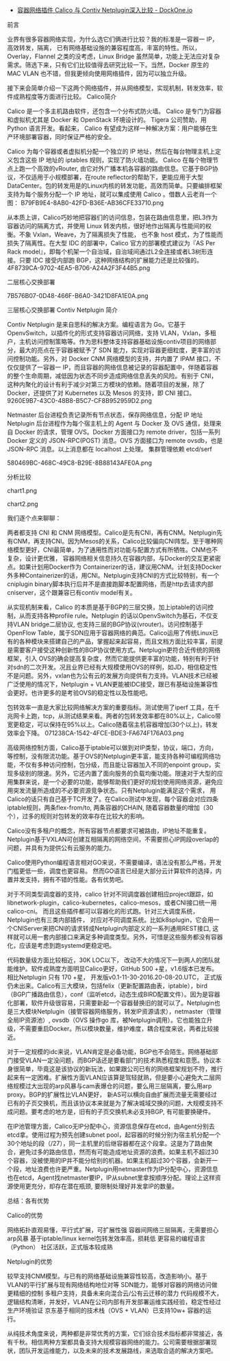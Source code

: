 

* [容器网络插件 Calico 与 Contiv Netplugin深入比较 - DockOne.io ](http://dockone.io/article/1935)

前言

业界有很多容器网络实现，为什么选它们俩进行比较？我的标准是一容器一 IP，高效转发，隔离， 已有网络基础设施的兼容程度高，丰富的特性。所以，Overlay，Flannel 之类的没考虑，Linux Bridge 虽然简单，功能上无法应对复杂需求。筛选下来，只有它们比较值得去研究比较一下。当然，Docker 原生的 MAC VLAN 也不错，但我更倾向使用网络插件，因为可以独立升级。

接下来会简单介绍一下这两个网络插件，并从网络模型，实现机制，转发效率，软件成熟程度等方面进行比较。
Calico简介

Calico 是一个多主机路由软件，还包含一个分布式防火墙。 Calico 是专门为容器和虚拟机尤其是 Docker 和 OpenStack 环境设计的。 Tigera 公司赞助，用 Python 语言开发。看起来， Calico 有望成为这样一种解决方案：用户能够在生产环境部署容器，同时保证严格的安全。

Calico 为每个容器或者虚拟机分配一个独立的 IP 地址，然后在每台物理主机上定义包含这些 IP 地址的 iptables 规则，实现了防火墙功能。 Calico 在每个物理节点上跑一个高效的vRouter, 由它对外广播本机各容器的路由信息。它基于BGP协议，不仅适用于小规模部署，在route reflector的帮助下，更能应用于大型DataCenter。包的转发用是的Linux内核的转发功能，高效而简单。只要编排框架支持为每个服务分配一个 IP 地址，就可以集成使用 Calico 。借数人云老肖一个图：
B79FB9E4-8AB0-42FD-B36E-AB36CFE33710.png

从本质上讲，Calico巧妙地把容器们的访问信息，包装在路由信息里，把L3作为容器访问的隔离方式，并使用 Linux 转发内核，很好地作出隔离与性能间的权衡。不象 Vxlan，Weave，为了隔离损失了性能， 也不象 host 模式，为了性能而损失了隔离性。在大型 IDC 的部署中，Calico 官方的部署模式建议为『AS Per Rack model』，即每个机架一个自治域，自治域间通过L2全连接或者L3树形连接。只要 IDC 接受内部跑 BGP，这种网络结构的扩展能力还是比较强的。
4F8739CA-9702-4EA5-B706-A24A2F3F44B5.png

二层核心交换部署

7B576B07-0D48-466F-B6A0-3421D8FA1E0A.png

三层核心交换部署
Contiv Netplugin 简介

Contiv Netplugin 是来自思科的解决方案。编程语言为 Go。它基于 OpenvSwitch，以插件化的形式支持容器访问网络，支持 VLAN，Vxlan，多租户，主机访问控制策略等。作为思科整体支持容器基础设施contiv项目的网络部分，最大的亮点在于容器被赋予了 SDN 能力，实现对容器更细粒度，更丰富的访问控制功能。另外，对 Docker CNM 网络模型的支持，并内置了 IPAM 接口，不仅仅提供了一容器一 IP，而且容器的网络信息被记录的容器配置中，伴随着容器的整个生命周期，减低因为状态不同步造成网络信息丢失的风险。有别于 CNI，这种内聚化的设计有利于减少对第三方模块的依赖。随着项目的发展，除了 Docker，还提供了对 Kubernetes 以及 Mesos 的支持，即 CNI 接口。
9260E9B7-43C0-48B8-B5C7-CF8B952959D2.png

Netmaster 后台进程负责记录所有节点状态，保存网络信息，分配 IP 地址
Netplugin 后台进程作为每个宿主机上的 Agent 与 Docker 及 OVS 通信，处理来自 Docker 的请求，管理 OVS。Docker 方面接口为 remote driver，包括一系列 Docker 定义的 JSON-RPC(POST) 消息。OVS 方面接口为 remote ovsdb，也是 JSON-RPC 消息。以上消息都在 localhost 上处理。
集群管理依赖 etcd/serf

580469BC-468C-49C8-B29E-8B88143AFE0A.png

分析比较

chart1.png

chart2.png

我们逐个点来聊聊：

两者都支持 CNI 和 CNM 网络模型。Calico是先有CNI，再有CNM。Netplugin先有CNM，再支持CNI。因为Mesos的关系，Calico比较偏向CNI阵型。至于哪种网络模型更好，CNI最简单，为了通用性而对功能与配置方式有所牺牲。CNM也不复杂，设计更优雅， 容器网络相关信息持久在容器内部，与Docker的交互更紧密点。如果计划用Docker作为 Containerizer的话，建议用CNM。计划支持Docker外多种Containerizer的话，用CNI。Netplugin支持CNI的方式比较特别，有一个cniplugin binary脚本执行后并不是直接跑脚本配置网络，而是http去请求内部cniserver，这个跟兼容已有contiv model有关。

从实现机制来看，Calico 的本质是基于BGP的三层交换，加上iptable的访问控制，从而支持各种profile rule。Netplugin 的话以OpenvSwitch为基石，不仅支持VLAN bridge二层协议, 也支持三层的BGP协议(vrouter)。访问控制基于OpenFlow Table，属于SDN应用于容器网络的典范。Calico运用了传统Linux已有的各种模块来搭建自己的产品，掌握起来起容易，而且文档方面比较丰富，前提是需要客户接受这种创新性的BGP协议使用方式。Netplugin更符合近传统的网络框架，引入 OVS的确会提高复杂度，然而它能提供更丰富的功能，特别有利于针对sdn的二次开发。况且业界已经有大规模使用OVS的样例，如JD，相信稳定性不是问题。另外，vxlan也为公有云的发展方向提供有力支持。VLAN技术已经被广泛使用的情况下，Netplugin + VLAN更能被IDC接受，跟已有基础设施兼容性会更好。也许更多的是考验OVS的稳定性以及性能吧。

包转效率一直是大家比较网络解决方案的重要指标。测试使用了iperf 工具，在千兆网卡上跑，tcp，从测试结果来看。两者的包转发效率都在80%以上，Calico带宽更稳定，可以保持在95%以上。Calico随着宿主机容器增加(30个以上)，转发效率会下降。
071238CA-1542-4FCE-BDE3-FA674F176A03.png

高级网络控制方面，Calico基于iptable可以做到对IP类型，协议，端口，方向，等控制，没有限流功能。基于OVS的Netplugin更丰富，能支持各种可编程网络功能，不仅有多种访问控制，包分级，而且能让容器加入不同的enpoint group，实现多级别的限速。另外，它还内置了面向服务的负载均衡功能。限速对于大型的应用集群来说，是一个必要的功能，能够帮助我们更好的规划使用网络资源，避免应用突发流量所造成的不必要资源竞争状态。只有Netplugin能满足这个需求， 用Calico的话只有自己基于TC开发了。在Calico测试中发现，每个容器会对应四条iptable规则，两条flex-from/to, 两条容器的CHAIN, 随着容器数量的增加（30个），过多的规则对包转发的效率存在比较大的影响。

Calico没有多租户的概念，所有容器节点都要求可被路由，IP地址不能重复。 Netplugin基于VXLAN可创建互相隔离的网络空间，不需要担心IP网段overlap的问题，并具有为提供公有云服务的能力。

Calico使用Python编程语言相对GO来说，不需要编译，语法没有那么严格，开发门槛更低一些，调度也更容易。 然而GO语言已经是大部分云计算软件的选择，内置并发支持，拥有不错的性能。各有优势吧。

对于不同类型调度器的支持，calico 针对不同调度器创建相应project跟踪，如libnetwork-plugin，calico-kubernetes，calico-mesos，或者CNI接口统一用calico-cni。 而且这些插件都可以容器化的形式跑。针对三大调度系统，Netplugin也有三类内部插件， 对应对不同调度系统。比如k8splugin，它会用一个CNIServer来把CNI的请求转成Netplugin内部定义的一系列通用REST接口, 这样就可以用一套内部接口来满足多种调度类型。另外，可惜是这些服务都没有容器化，应该是考虑到跑systemd更稳定吧。

代码数量级方面比较相近，30K LOC以下， 改动不大的情况下一到两人的团队就能维护。软件成熟度方面明显Calico更好，GitHub 500 +星，v1.6版本已发布。相比Netplugin 只有 170 +星， 开发版v0.1-11-30-2016.20-08-20.UTC， 正式版仍未出来。Calico有三大模块，包括felix（更新配置路由表，iptable），bird（BGP广播路由信息），conf（监听etcd，动态生成BIRD配置文件）。因为是容器化部署，软件升级很容易，只需要新起一个容器替换旧的就可以了。Netplugin也是三大模块Netplugin（接管容器网络服务，转发IP资源请求），netmaster（管理全局IP资源池）, ovsdb（OVS 操作go 库，被Netplugin调用）。它也能独立升级，不需要重启Docker。所以模块数量，维护难度，耦合程度来说，两者比较接近。

对于一定规模的idc来说，VLAN肯定是必备功能，BGP也不会陌生。网络基础部门接受VLAN一定没问题，而BGP话还是要看部门的技术熟悉程度和意愿。协议本身很简单，毕竟这是该协议的新玩法，如果跟公司已有的网络框架规划不符，推行起来有一定困难。扩展性方面VLAN应该算是驾轻就熟，但是要小心避免大二层网络规模过大出现的arp风暴与cam表爆仓的问题，要么用三层隔离，要么用arp proxy。BGP的扩展性比VLAN更好， 新AS可以横向自由扩展而流量无需要经过已有的子页交换机，而且该协议本来就是为了解决城域交换的问题，大规模支持不成问题。要考虑的地方是，旧有的子页交换机未必支持BGP, 有可能要换硬件。

在IP池管理方面，Calico无IP分配中心，资源信息保存在etcd，由Agent分别去etcd拿。使用过程为预先创建subnet pool，起容器的时候分别为宿主机分配一个30个地址的段（/27），同一主机里的后继容器都在这个段拿。这是为了路由聚合，避免过多的路由信息，然而有可能造成地址资源的浪费。如果主机不超过30个容器，没被使用的IP并不能分给别的机器。如果主机超过30个容器，会新开一个段，地址浪费也许更严重。Netplugin用netmaster作为IP分配中心，资源信息也在etcd，Agent找netmaster要IP，IP从subnet里拿按顺序分配。理论上这样资源使用更充分，却存在潜在瓶颈, 要限制处理好并发拿IP的数量。

总结：各有优势

Calico的优势

网络拓扑直观易懂，平行式扩展，可扩展性强
容器间网络三层隔离，无需要担心arp风暴
基于iptable/linux kernel包转发效率高，损耗低
更容易的编程语言（Python）
社区活跃，正式版本较成熟

Netplugin的优势

较早支持CNM模型。与已有的网络基础设施兼容性较高，改造影响小。基于VLAN的平行扩展与现有网络结构地位对等
SDN能力，能够对容器的网络访问做更精细的控制
多租户支持，具备未来向混合云/公有云迁移的潜力
代码规模不大，逻辑结构清晰，并发好，VLAN在公司内部有开发部署运维实践经验，稳定性经过生产环境验证
京东基于相同的技术栈（OVS + VLAN）已支持10w+ 容器的运行。

从纯技术角度来说，两种都是非常优秀的方案，它们综合技术指标都非常接近，各有千秋。相信两种方案都具备支持大规模容器网络的能力。公司需要根据部署现状，团队开发运维能力，以及未来的技术发展路线，来选取合适的解决方案吧。